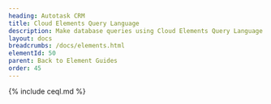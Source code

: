 ```yaml
---
heading: Autotask CRM
title: Cloud Elements Query Language
description: Make database queries using Cloud Elements Query Language.
layout: docs
breadcrumbs: /docs/elements.html
elementId: 50
parent: Back to Element Guides
order: 45
---
```


{% include ceql.md %}

